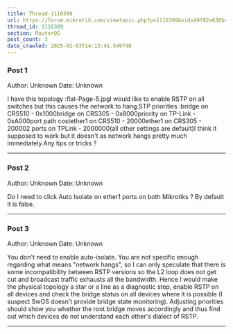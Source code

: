 ```yaml
---
title: Thread-1116309
url: https://forum.mikrotik.com/viewtopic.php?p=1116309&sid=49f92a630bc7970d8ca50523be880e8f#p1116309
thread_id: 1116309
section: RouterOS
post_count: 3
date_crawled: 2025-02-03T14:13:41.549740
---
```


### Post 1
Author: Unknown
Date: Unknown

I have this topology :flat-Page-5.jpgI would like to enable RSTP on all switches but this causes the network to hang.STP priorities :bridge on CRS510 - 0x1000bridge on CRS305 - 0x8000priority on TP-Link - 0xA000port path costether1 on CRS510 - 20000ether1 on CRS305 - 200002 ports on TPLink - 2000000(all other settings are default)I think it supposed to work but it doesn't as network hangs pretty much immediately.Any tips or tricks ?

---
### Post 2
Author: Unknown
Date: Unknown

Do I need to click Auto Isolate on ether1 ports on both Mikrotiks ? By default it is false.

---
### Post 3
Author: Unknown
Date: Unknown

You don't need to enable auto-isolate. You are not specific enough regarding what means "network hangs", so I can only speculate that there is some incompatibility between RSTP versions so the L2 loop does not get cut and broadcast traffic exhausts all the bandwidth. Hence I would make the physical topology a star or a line as a diagnostic step, enable RSTP on all devices and check the bridge status on all devices where it is possible (I suspect SwOS doesn't provide bridge state monitoring). Adjusting priorities should show you whether the root bridge moves accordingly and thus find out which devices do not understand each other's dialect of RSTP.

---

